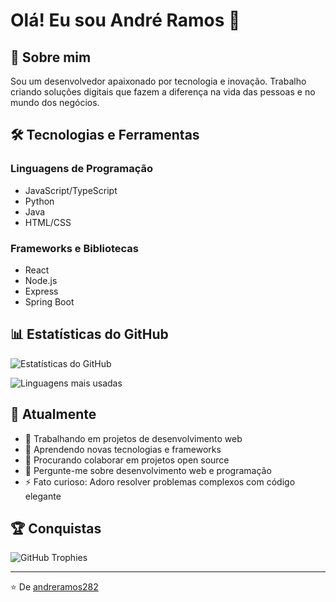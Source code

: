 # Olá! Eu sou André Ramos 👋

## 🚀 Sobre mim

Sou um desenvolvedor apaixonado por tecnologia e inovação. Trabalho criando soluções digitais que fazem a diferença na vida das pessoas e no mundo dos negócios.

## 🛠️ Tecnologias e Ferramentas

### Linguagens de Programação
- JavaScript/TypeScript
- Python
- Java
- HTML/CSS

### Frameworks e Bibliotecas
- React
- Node.js
- Express
- Spring Boot

## 📊 Estatísticas do GitHub

![Estatísticas do GitHub](https://github-readme-stats.vercel.app/api?username=andreramos282&show_icons=true&theme=dark)

![Linguagens mais usadas](https://github-readme-stats.vercel.app/api/top-langs/?username=andreramos282&layout=compact&theme=dark)

## 🎯 Atualmente

- 🔭 Trabalhando em projetos de desenvolvimento web
- 🌱 Aprendendo novas tecnologias e frameworks
- 👯 Procurando colaborar em projetos open source
- 💬 Pergunte-me sobre desenvolvimento web e programação
- ⚡ Fato curioso: Adoro resolver problemas complexos com código elegante

## 🏆 Conquistas

![GitHub Trophies](https://github-profile-trophy.vercel.app/?username=andreramos282&theme=onedark)

---

⭐ De [andreramos282](https://github.com/andreramos282)

